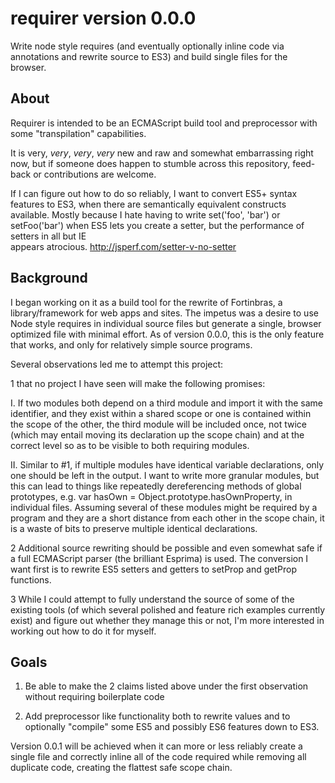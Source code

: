 # requirer version 0.0.0

Write node style requires (and eventually optionally inline code via 
annotations and rewrite source to ES3) and build single files for the browser.

## About

Requirer is intended to be an ECMAScript build tool and preprocessor with
some "transpilation" capabilities.

It is very, _very_, *very*, *_very_* new and raw and somewhat embarrassing
right now, but if someone does happen to stumble across this repository, feed-
back or contributions are welcome.

If I can figure out how to do so reliably, I want to convert ES5+ syntax 
features to ES3, when there are semantically equivalent constructs available. 
Mostly because I hate having to write set('foo', 'bar') or setFoo('bar') when 
ES5 lets you create a setter, but the performance of setters in all but IE  
appears atrocious. http://jsperf.com/setter-v-no-setter 


## Background

I began working on it as a build tool for the rewrite of Fortinbras, a 
library/framework for web apps and sites. The impetus was a desire to 
use Node style requires in individual source files but generate a single,
browser optimized file with minimal effort. As of version 0.0.0, this is
the only feature that works, and only for relatively simple source programs. 

Several observations led me to attempt this project:

1 that no project I have seen will make the following promises:

   I. If two modules both depend on a third module and import it with the
  same identifier, and they exist within a shared scope or one is contained
  within the scope of the other, the third module will be included once, 
  not twice (which may entail moving its declaration up the scope chain) 
  and at the correct level so as to be visible to both requiring modules.

  II. Similar to #1, if multiple modules have identical variable declarations,
  only one should be left in the output. I want to write more granular 
  modules, but this can lead to things like repeatedly dereferencing methods
  of global prototypes, e.g. var hasOwn = Object.prototype.hasOwnProperty, 
  in individual files. Assuming several of these modules might be required
  by a program and they are a short distance from each other in the scope
  chain, it is a waste of bits to preserve multiple identical declarations.

2 Additional source rewriting should be possible and even somewhat safe if
a full ECMAScript parser (the brilliant Esprima) is used. The conversion I want 
first is to rewrite ES5 setters and getters to setProp and getProp functions.

3 While I could attempt to fully understand the source of some of the existing 
tools (of which several polished and feature rich examples currently exist) and 
figure out whether they manage this or not, I'm more interested in working out how
to do it for myself.

## Goals

  1) Be able to make the 2 claims listed above under the first observation
  without requiring boilerplate code

  2) Add preprocessor like functionality both to rewrite values and to 
  optionally "compile" some ES5 and possibly ES6 features down to ES3.

Version 0.0.1 will be achieved when it can more or less reliably create
a single file and correctly inline all of the code required while removing
all duplicate code, creating the flattest safe scope chain.
